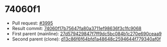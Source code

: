 # 74060f1
- Pull request: [#3995](https://github.com/MarlinFirmware/Marlin/pull/3995)
- Result commit: [74060f17b75647fa80a3711ef98636f3c1fc9068](https://github.com/MarlinFirmware/Marlin/commit/74060f17b75647fa80a3711ef98636f3c1fc9068)
- First parent (mainline): [27d579429847f7ff9dc5bc084b1c270e690ceaa9](https://github.com/MarlinFirmware/Marlin/commit/27d579429847f7ff9dc5bc084b1c270e690ceaa9)
- Second parent (clone): [d13c86f6f64bfd1a48648c2594644f779340af0f](https://github.com/MarlinFirmware/Marlin/commit/d13c86f6f64bfd1a48648c2594644f779340af0f)
